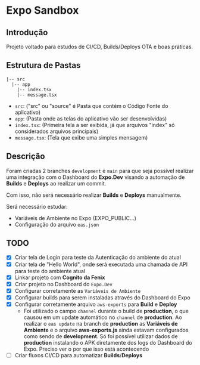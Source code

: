# Expo Sandbox

## Introdução

Projeto voltado para estudos de CI/CD, Builds/Deploys OTA e boas práticas.

## Estrutura de Pastas

```
|-- src
  |-- app
    |-- index.tsx
    |-- message.tsx

```

- `src`: ("src" ou "source" é Pasta que contém o Código Fonte do aplicativo)
- `app`: (Pasta onde as telas do aplicativo vão ser desenvolvidas)
- `index.tsx`: (Primeira tela a ser exibida, já que arquivos "index" só considerados arquivos principais)
- `message.tsx`: (Tela que exibe uma simples mensagem)

## Descrição

Foram criadas 2 branches `development` e `main` para que seja possível realizar uma integração com o Dashboard
do **Expo.Dev** visando a automação de **Builds** e **Deploys** ao realizar um commit.

Com isso, não será necessário realizar **Builds** e **Deploys** manualmente.

Será necessário estudar:

- Variáveis de Ambiente no Expo (EXPO_PUBLIC...)
- Configuração do arquivo `eas.json`

## TODO

- [X] Criar tela de Login para teste da Autenticação do ambiente do atual
- [X] Criar tela de "Hello World", onde será executada uma chamada de API para teste do ambiente atual
- [X] Linkar projeto com **Cognito da Fenix**
- [X] Criar projeto no Dashboard do `Expo.Dev`
- [X] Configurar corretamente as `Variáveis de Ambiente`
- [X] Configurar builds para serem instaladas através do Dashboard do Expo
- [X] Configurar corretamente arquivo `aws-exports` para **Build** e **Deploy**
  - Foi utilizado o campo `channel` durante o build de **production**, o que causou em um update automático
  no `channel` de **production**. Ao realizar o `eas update` na branch de **production** as **Variáveis de Ambiente**
  e o arquivo **aws-exports.js** ainda estavam configurados como sendo de **development**. Só foi possível utilizar dados
  de **production** instalando o APK diretamente dos logs do Dashboard do Expo. Preciso ver o por que isso está acontecendo
- [ ] Criar fluxos CI/CD para automatizar **Builds**/**Deploys**